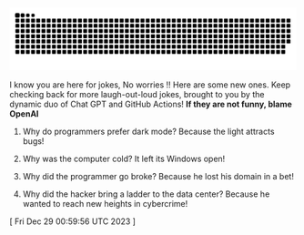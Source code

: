 <picture>
  <source media="(prefers-color-scheme: dark)" srcset="https://raw.githubusercontent.com/platane/platane/output/github-contribution-grid-snake-dark.svg">
  <source media="(prefers-color-scheme: light)" srcset="https://raw.githubusercontent.com/platane/platane/output/github-contribution-grid-snake.svg">
  <img alt="github contribution grid snake animation" src="https://raw.githubusercontent.com/platane/platane/output/github-contribution-grid-snake.svg">
</picture>


I know you are here for jokes, No worries !!
Here are some new ones. Keep checking back for more laugh-out-loud jokes, brought to you by the dynamic duo of Chat GPT and GitHub Actions! __If they are not funny, blame OpenAI__
 
1. Why do programmers prefer dark mode? 
Because the light attracts bugs!

2. Why was the computer cold?
It left its Windows open!

3. Why did the programmer go broke?
Because he lost his domain in a bet!

4. Why did the hacker bring a ladder to the data center?
Because he wanted to reach new heights in cybercrime!
 
[ 
Fri Dec 29 00:59:56 UTC 2023
 ]
